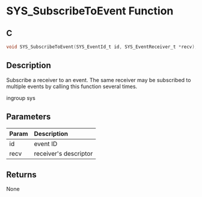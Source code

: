 # SYS_SubscribeToEvent Function

## C

```c
void SYS_SubscribeToEvent(SYS_EventId_t id, SYS_EventReceiver_t *recv);
```

## Description

 Subscribe a receiver to an event. The same receiver may be subscribed to
multiple events by calling this function several times.

ingroup sys

## Parameters

| Param | Description |
|:----- |:----------- |
| id | event ID |
| recv | receiver's descriptor 

## Returns

 None 

